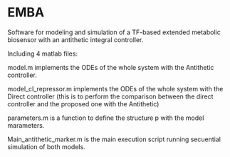 # EMBA
Software for modeling and simulation of a TF-based extended metabolic biosensor with an antithetic integral controller.

Including 4 matlab files:

model.m implements the ODEs of the whole system with the Antithetic controller.

model_cI_repressor.m implements the ODEs of the whole system with the Direct controller (this is to perform the comparison between the direct controller and the proposed one with the Antithetic)

parameters.m is a function to define the structure p with the model marameters.

Main_antithetic_marker.m is the main execution script running secuential simulation of both models.

